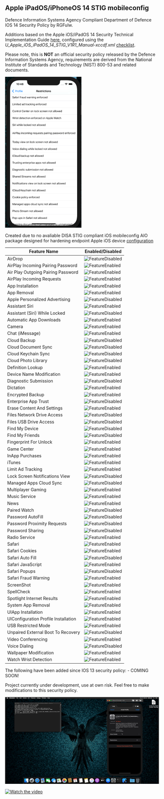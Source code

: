 <h2>Apple iPadOS/iPhoneOS 14 STIG mobileconfig</h2>


Defence Information Systems Agency Compliant Department of Defence IOS 14 Security Policy by RGFulw.

Additions based on the Apple iOS/iPadOS 14 Security Technical Implementation Guide [here](https://vaulted.io/library/disa-stigs-srgs/apple_iosipados_14_security_technical_implementation_guide), configured using the *U_Apple_iOS_iPadOS_14_STIG_V1R1_Manual-xccdf.xml* [checklist](https://stigviewer.com/stig/apple_iosipados_14/2021-02-24/MAC-3_Sensitive/xml).

Please note, this is **NOT** an official security policy released by the Defence Information Systems Agency, requirements are derived from the National Institute of Standards and Technology (NIST) 800-53 and related documents.

<img src="https://raw.githubusercontent.com/danielcunn123/Security/master/STIG/Policies/Apple/IOS/14/media/4b3968c92edc383fc063d68bdb4826b3f888d755.png" alt="FeatureDisabled" style="width:250px"/>

Created due to no avaliable DISA STIG compliant iOS mobileconfig AIO package designed for hardening endpoint Apple iOS device [configuration](https://public.cyber.mil/stigs/downloads)


Feature Name | Enabled/Disabled
------------ | ---------------- |
AirDrop | <img src="https://upload.wikimedia.org/wikipedia/commons/8/8f/Flat_cross_icon.svg" alt="FeatureDisabled" style="width:17px"/>
AirPlay Incoming Pairing Password | <img src="https://upload.wikimedia.org/wikipedia/commons/7/73/Flat_tick_icon.svg" alt="FeatureEnabled" style="width:17px"/>
Air Play Outgoing Pairing Password | <img src="https://upload.wikimedia.org/wikipedia/commons/7/73/Flat_tick_icon.svg" alt="FeatureEnabled" style="width:17px"/>
AirPlay Incoming Requests | <img src="https://upload.wikimedia.org/wikipedia/commons/7/73/Flat_tick_icon.svg" alt="FeatureEnabled" style="width:17px"/>
App Installation | <img src="https://upload.wikimedia.org/wikipedia/commons/7/73/Flat_tick_icon.svg" alt="FeatureEnabled" style="width:17px"/>
App Removal | <img src="https://upload.wikimedia.org/wikipedia/commons/7/73/Flat_tick_icon.svg" alt="FeatureEnabled" style="width:17px"/>
Apple Personalized Advertising | <img src="https://upload.wikimedia.org/wikipedia/commons/8/8f/Flat_cross_icon.svg" alt="FeatureDisabled" style="width:17px"/>
Assistant Siri | <img src="https://upload.wikimedia.org/wikipedia/commons/7/73/Flat_tick_icon.svg" alt="FeatureEnabled" style="width:17px"/>
Assistant (Siri) While Locked | <img src="https://upload.wikimedia.org/wikipedia/commons/8/8f/Flat_cross_icon.svg" alt="FeatureDisabled" style="width:17px"/>
Automatic App Downloads | <img src="https://upload.wikimedia.org/wikipedia/commons/7/73/Flat_tick_icon.svg" alt="FeatureEnabled" style="width:17px"/>
Camera | <img src="https://upload.wikimedia.org/wikipedia/commons/7/73/Flat_tick_icon.svg" alt="FeatureEnabled" style="width:17px"/>
Chat (iMessage) | <img src="https://upload.wikimedia.org/wikipedia/commons/7/73/Flat_tick_icon.svg" alt="FeatureEnabled" style="width:17px"/>
Cloud Backup | <img src="https://upload.wikimedia.org/wikipedia/commons/8/8f/Flat_cross_icon.svg" alt="FeatureDisabled" style="width:17px"/>
Cloud Document Sync | <img src="https://upload.wikimedia.org/wikipedia/commons/8/8f/Flat_cross_icon.svg" alt="FeatureDisabled" style="width:17px"/>
Cloud Keychain Sync | <img src="https://upload.wikimedia.org/wikipedia/commons/8/8f/Flat_cross_icon.svg" alt="FeatureDisabled" style="width:17px"/>
Cloud Photo Library | <img src="https://upload.wikimedia.org/wikipedia/commons/8/8f/Flat_cross_icon.svg" alt="FeatureDisabled" style="width:17px"/>
Definition Lookup | <img src="https://upload.wikimedia.org/wikipedia/commons/7/73/Flat_tick_icon.svg" alt="FeatureEnabled" style="width:17px"/>
Device Name Modification | <img src="https://upload.wikimedia.org/wikipedia/commons/7/73/Flat_tick_icon.svg" alt="FeatureEnabled" style="width:17px"/>
Diagnostic Submission | <img src="https://upload.wikimedia.org/wikipedia/commons/8/8f/Flat_cross_icon.svg" alt="FeatureDisabled" style="width:17px"/>
Dictation | <img src="https://upload.wikimedia.org/wikipedia/commons/7/73/Flat_tick_icon.svg" alt="FeatureEnabled" style="width:17px"/>
Encrypted Backup | <img src="https://upload.wikimedia.org/wikipedia/commons/7/73/Flat_tick_icon.svg" alt="FeatureEnabled" style="width:17px"/>
Enterprise App Trust | <img src="https://upload.wikimedia.org/wikipedia/commons/8/8f/Flat_cross_icon.svg" alt="FeatureDisabled" style="width:17px"/>
Erase Content And Settings | <img src="https://upload.wikimedia.org/wikipedia/commons/7/73/Flat_tick_icon.svg" alt="FeatureEnabled" style="width:17px"/>
Files Network Drive Access | <img src="https://upload.wikimedia.org/wikipedia/commons/8/8f/Flat_cross_icon.svg" alt="FeatureDisabled" style="width:17px"/>
Files USB Drive Access | <img src="https://upload.wikimedia.org/wikipedia/commons/8/8f/Flat_cross_icon.svg" alt="FeatureDisabled" style="width:17px"/>
Find My Device | <img src="https://upload.wikimedia.org/wikipedia/commons/8/8f/Flat_cross_icon.svg" alt="FeatureDisabled" style="width:17px"/>
Find My Friends | <img src="https://upload.wikimedia.org/wikipedia/commons/8/8f/Flat_cross_icon.svg" alt="FeatureDisabled" style="width:17px"/>
Fingerprint For Unlock | <img src="https://upload.wikimedia.org/wikipedia/commons/7/73/Flat_tick_icon.svg" alt="FeatureEnabled" style="width:17px"/>
Game Center | <img src="https://upload.wikimedia.org/wikipedia/commons/7/73/Flat_tick_icon.svg" alt="FeatureEnabled" style="width:17px"/>
InApp Purchases | <img src="https://upload.wikimedia.org/wikipedia/commons/7/73/Flat_tick_icon.svg" alt="FeatureEnabled" style="width:17px"/>
iTunes | <img src="https://upload.wikimedia.org/wikipedia/commons/7/73/Flat_tick_icon.svg" alt="FeatureEnabled" style="width:17px"/>
Limit Ad Tracking | <img src="https://upload.wikimedia.org/wikipedia/commons/7/73/Flat_tick_icon.svg" alt="FeatureEnabled" style="width:17px"/>
Lock Screen Notifications View | <img src="https://upload.wikimedia.org/wikipedia/commons/8/8f/Flat_cross_icon.svg" alt="FeatureDisabled" style="width:17px"/>
Managed Apps Cloud Sync | <img src="https://upload.wikimedia.org/wikipedia/commons/8/8f/Flat_cross_icon.svg" alt="FeatureDisabled" style="width:17px"/>
Multiplayer Gaming | <img src="https://upload.wikimedia.org/wikipedia/commons/7/73/Flat_tick_icon.svg" alt="FeatureEnabled" style="width:17px"/>
Music Service | <img src="https://upload.wikimedia.org/wikipedia/commons/7/73/Flat_tick_icon.svg" alt="FeatureEnabled" style="width:17px"/>
News | <img src="https://upload.wikimedia.org/wikipedia/commons/7/73/Flat_tick_icon.svg" alt="FeatureEnabled" style="width:17px"/>
Paired Watch | <img src="https://upload.wikimedia.org/wikipedia/commons/8/8f/Flat_cross_icon.svg" alt="FeatureDisabled" style="width:17px"/>
Password AutoFill | <img src="https://upload.wikimedia.org/wikipedia/commons/8/8f/Flat_cross_icon.svg" alt="FeatureDisabled" style="width:17px"/>
Password Proximity Requests | <img src="https://upload.wikimedia.org/wikipedia/commons/8/8f/Flat_cross_icon.svg" alt="FeatureDisabled" style="width:17px"/>
Password Sharing | <img src="https://upload.wikimedia.org/wikipedia/commons/8/8f/Flat_cross_icon.svg" alt="FeatureDisabled" style="width:17px"/>
Radio Service | <img src="https://upload.wikimedia.org/wikipedia/commons/7/73/Flat_tick_icon.svg" alt="FeatureEnabled" style="width:17px"/>
Safari | <img src="https://upload.wikimedia.org/wikipedia/commons/7/73/Flat_tick_icon.svg" alt="FeatureEnabled" style="width:17px"/>
Safari Cookies | <img src="https://upload.wikimedia.org/wikipedia/commons/7/73/Flat_tick_icon.svg" alt="FeatureEnabled" style="width:17px"/>
Safari Auto Fill | <img src="https://upload.wikimedia.org/wikipedia/commons/8/8f/Flat_cross_icon.svg" alt="FeatureDisabled" style="width:17px"/>
Safari JavaScript | <img src="https://upload.wikimedia.org/wikipedia/commons/7/73/Flat_tick_icon.svg" alt="FeatureEnabled" style="width:17px"/>
Safari Popups | <img src="https://upload.wikimedia.org/wikipedia/commons/8/8f/Flat_cross_icon.svg" alt="FeatureDisabled" style="width:17px"/>
Safari Fraud Warning | <img src="https://upload.wikimedia.org/wikipedia/commons/7/73/Flat_tick_icon.svg" alt="FeatureEnabled" style="width:17px"/>
ScreenShot | <img src="https://upload.wikimedia.org/wikipedia/commons/7/73/Flat_tick_icon.svg" alt="FeatureEnabled" style="width:17px"/>
SpellCheck | <img src="https://upload.wikimedia.org/wikipedia/commons/7/73/Flat_tick_icon.svg" alt="FeatureEnabled" style="width:17px"/>
Spotlight Internet Results | <img src="https://upload.wikimedia.org/wikipedia/commons/7/73/Flat_tick_icon.svg" alt="FeatureEnabled" style="width:17px"/>
System App Removal | <img src="https://upload.wikimedia.org/wikipedia/commons/7/73/Flat_tick_icon.svg" alt="FeatureEnabled" style="width:17px"/>
UIApp Installation | <img src="https://upload.wikimedia.org/wikipedia/commons/7/73/Flat_tick_icon.svg" alt="FeatureEnabled" style="width:17px"/>
UIConfiguration Profile Installation | <img src="https://upload.wikimedia.org/wikipedia/commons/7/73/Flat_tick_icon.svg" alt="FeatureEnabled" style="width:17px"/>
USB Restricted Mode | <img src="https://upload.wikimedia.org/wikipedia/commons/7/73/Flat_tick_icon.svg" alt="FeatureEnabled" style="width:17px"/>
Unpaired External Boot To Recovery | <img src="https://upload.wikimedia.org/wikipedia/commons/8/8f/Flat_cross_icon.svg" alt="FeatureDisabled" style="width:17px"/>
Video Conferencing | <img src="https://upload.wikimedia.org/wikipedia/commons/7/73/Flat_tick_icon.svg" alt="FeatureEnabled" style="width:17px"/>
Voice Dialing | <img src="https://upload.wikimedia.org/wikipedia/commons/8/8f/Flat_cross_icon.svg" alt="FeatureDisabled" style="width:17px"/>
Wallpaper Modification | <img src="https://upload.wikimedia.org/wikipedia/commons/7/73/Flat_tick_icon.svg" alt="FeatureEnabled" style="width:17px"/>
Watch Wrist Detection | <img src="https://upload.wikimedia.org/wikipedia/commons/7/73/Flat_tick_icon.svg" alt="FeatureEnabled" style="width:17px"/>



The following have been added since IOS 13 security policy: -
COMING SOON!


Project currently under development, use at own risk.
Feel free to make modifications to this security policy.

[![Watch the video](https://raw.githubusercontent.com/danielcunn123/Security/master/STIG/Policies/Apple/IOS/14/media/f50291c07544c2882f8bdf324ded7ca887c831f7.png)](https://youtu.be/RpyJ_l9gflg)

[![Watch the video]()](https://youtu.be/Aj9NyRTDb-4)